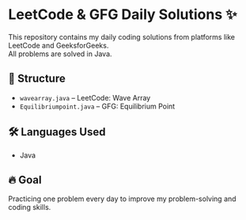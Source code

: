 # LeetCode & GFG Daily Solutions ✨

This repository contains my daily coding solutions from platforms like LeetCode and GeeksforGeeks.  
All problems are solved in Java.

## 📁 Structure
- `wavearray.java` – LeetCode: Wave Array
- `Equilibriumpoint.java` – GFG: Equilibrium Point

## 🛠 Languages Used
- Java

## 🔥 Goal
Practicing one problem every day to improve my problem-solving and coding skills.
